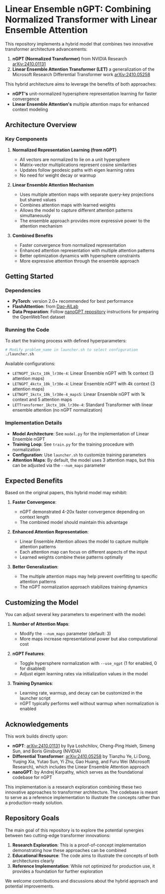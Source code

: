 # **Linear Ensemble nGPT: Combining Normalized Transformer with Linear Ensemble Attention**

This repository implements a hybrid model that combines two innovative transformer architecture advancements:

1. **nGPT (Normalized Transformer)** from NVIDIA Research [arXiv:2410.01131](https://arxiv.org/abs/2410.01131)
2. **Linear Ensemble Attention Transformer (LET)** a generalization of the Microsoft Research Differential Transformer work [arXiv:2410.05258](https://arxiv.org/abs/2410.05258)

This hybrid architecture aims to leverage the benefits of both approaches:
- **nGPT's** unit-normalized hypersphere representation learning for faster convergence
- **Linear Ensemble Attention's** multiple attention maps for enhanced context modeling

## **Architecture Overview**

### **Key Components**

1. **Normalized Representation Learning (from nGPT)**
   - All vectors are normalized to lie on a unit hypersphere
   - Matrix-vector multiplications represent cosine similarities
   - Updates follow geodesic paths with eigen learning rates
   - No need for weight decay or warmup

2. **Linear Ensemble Attention Mechanism**
   - Uses multiple attention maps with separate query-key projections but shared values
   - Combines attention maps with learned weights
   - Allows the model to capture different attention patterns simultaneously
   - The ensemble approach provides more expressive power to the attention mechanism

3. **Combined Benefits**
   - Faster convergence from normalized representation
   - Enhanced attention representation with multiple attention patterns
   - Better optimization dynamics with hypersphere constraints
   - More expressive attention through the ensemble approach

## **Getting Started**

### **Dependencies**

- **PyTorch**: version 2.0+ recommended for best performance
- **FlashAttention**: from [Dao-AILab](https://github.com/Dao-AILab/flash-attention)
- **Data Preparation**: Follow [nanoGPT repository](https://github.com/karpathy/nanoGPT) instructions for preparing the OpenWebText dataset

### **Running the Code**

To start the training process with defined hyperparameters:

```bash
# Modify problem_name in launcher.sh to select configuration
./launcher.sh
```

Available configurations:
- `LETNGPT_1kctx_10k_lr30e-4`: Linear Ensemble nGPT with 1k context (3 attention maps)
- `LETNGPT_4kctx_10k_lr30e-4`: Linear Ensemble nGPT with 4k context (3 attention maps)
- `LETNGPT_1kctx_10k_lr30e-4_maps5`: Linear Ensemble nGPT with 1k context and 5 attention maps
- `LETTransformer_1kctx_10k_lr30e-4`: Standard Transformer with linear ensemble attention (no nGPT normalization)

### **Implementation Details**

- **Model Architecture**: See `model.py` for the implementation of Linear Ensemble nGPT
- **Training Loop**: See `train.py` for the training procedure with normalization
- **Configuration**: Use `launcher.sh` to customize training parameters
- **Attention Maps**: By default, the model uses 3 attention maps, but this can be adjusted via the `--num_maps` parameter

## **Expected Benefits**

Based on the original papers, this hybrid model may exhibit:

1. **Faster Convergence**:
   - nGPT demonstrated 4-20x faster convergence depending on context length
   - The combined model should maintain this advantage

2. **Enhanced Attention Representation**:
   - Linear Ensemble Attention allows the model to capture multiple attention patterns
   - Each attention map can focus on different aspects of the input
   - Learned weights combine these patterns optimally

3. **Better Generalization**:
   - The multiple attention maps may help prevent overfitting to specific attention patterns
   - The nGPT normalization approach stabilizes training dynamics

## **Customizing the Model**

You can adjust several key parameters to experiment with the model:

1. **Number of Attention Maps**:
   - Modify the `--num_maps` parameter (default: 3)
   - More maps increase representational power but also computational cost

2. **nGPT Features**:
   - Toggle hypersphere normalization with `--use_ngpt` (1 for enabled, 0 for disabled)
   - Adjust eigen learning rates via initialization values in the model

3. **Training Dynamics**:
   - Learning rate, warmup, and decay can be customized in the launcher script
   - nGPT typically performs well without warmup when normalization is enabled

## **Acknowledgements**

This work builds directly upon:

- **nGPT**: [arXiv:2410.01131](https://arxiv.org/abs/2410.01131) by Ilya Loshchilov, Cheng-Ping Hsieh, Simeng Sun, and Boris Ginsburg (NVIDIA)
- **Differential Transformer**: [arXiv:2410.05258](https://arxiv.org/abs/2410.05258) by Tianzhu Ye, Li Dong, Yuqing Xia, Yutao Sun, Yi Zhu, Gao Huang, and Furu Wei (Microsoft Research), which includes the Linear Ensemble Attention approach
- **nanoGPT**: by Andrej Karpathy, which serves as the foundational codebase for nGPT

This implementation is a research exploration combining these two innovative approaches to transformer architecture. The codebase is meant to serve as a reference implementation to illustrate the concepts rather than a production-ready solution.

## **Repository Goals**

The main goal of this repository is to explore the potential synergies between two cutting-edge transformer innovations:

1. **Research Exploration**: This is a proof-of-concept implementation demonstrating how these approaches can be combined
2. **Educational Resource**: The code aims to illustrate the concepts of both architectures clearly
3. **Reference Implementation**: While not optimized for production use, it provides a foundation for further exploration

We welcome contributions and discussions about the hybrid approach and potential improvements.

